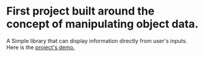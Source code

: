 # First project built around the concept of manipulating object data. 

A Simple library that can display information directly from user's inputs. Here is the <a href="https://kiwasthal.github.io/library/">project's demo.</a>

